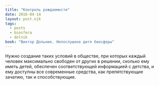 ```yaml
---
title: "Контроль рождаемости"
date: 2016-04-14
layout: post.njk
tags:
  - posts
  - biosfera
  - dolnik
book: "Виктор Дольник. Непослушное дитя биосферы"
---
```


Нужно создание таких условий в обществе, при которых каждый человек максимально свободен от других в решении, сколько ему иметь детей, обеспечен соответствующей информацией с детства, и ему доступны все современные средства, как препятствующие зачатию, так и способствующие.
